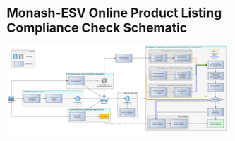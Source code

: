 # Monash-ESV Online Product Listing Compliance Check Schematic
![](Monash-ESV%20compliance%20check%20process.svg)